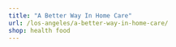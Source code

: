 ```yaml
---
title: "A Better Way In Home Care"
url: /los-angeles/a-better-way-in-home-care/
shop: health food
---
```

